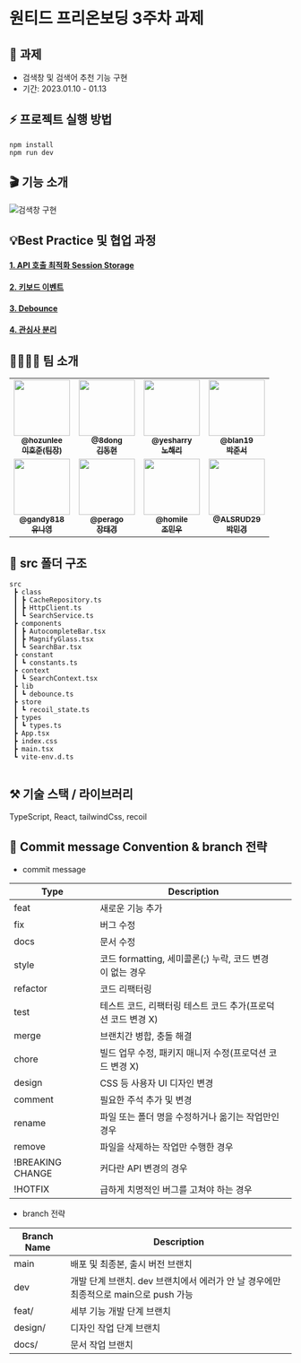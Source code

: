 # 원티드 프리온보딩 3주차 과제

## 🤝 과제 
- 검색창 및 검색어 추천 기능 구현
- 기간: 2023.01.10 - 01.13

## ⚡️ 프로젝트 실행 방법

```
npm install
npm run dev
```

## 🎬 기능 소개

![검색창 구현](https://user-images.githubusercontent.com/107922059/212015257-bd00cdcd-3ac0-414c-ba0e-05d829f432a6.gif)

## 💡Best Practice 및 협업 과정

#### [1. API 호출 최적화 Session Storage](https://github.com/pre-onboading-eleven/pre-onboarding-8th-3-11/wiki/1.-API-%ED%98%B8%EC%B6%9C-%EC%B5%9C%EC%A0%81%ED%99%94---Session-Storage)
#### [2. 키보드 이벤트](https://github.com/pre-onboading-eleven/pre-onboarding-8th-3-11/wiki/2.-%ED%82%A4%EB%B3%B4%EB%93%9C-%EC%9D%B4%EB%B2%A4%ED%8A%B8)
#### [3. Debounce](https://github.com/pre-onboading-eleven/pre-onboarding-8th-3-11/wiki/3.-Debounce)
#### [4. 관심사 분리](https://github.com/pre-onboading-eleven/pre-onboarding-8th-3-11/wiki/4.-%EA%B4%80%EC%8B%AC%EC%82%AC-%EB%B6%84%EB%A6%AC)


## 👨‍👩‍👧‍👦 팀 소개

<table>
<tr>
    <td align="center">
        <a href="https://github.com/hozunlee">
        <img src="https://avatars.githubusercontent.com/u/60101732?v=4" width="100px;" alt=""/>
        <br />
        <sub><b>@hozunlee</b></sub>
        <br />
        <sub><b>이호준(팀장)</b></sub>
        </a>
    </td>
    <td align="center">
        <a href="https://github.com/8dong">
        <img src="https://avatars.githubusercontent.com/u/96307662?v=4" width="100px;" alt=""/>
        <br />
        <sub><b>@8dong</b></sub>
        <br />
        <sub><b>김동현</b></sub>
        </a>
    </td>
    <td align="center">
        <a href="https://github.com/yesharry">
        <img src="https://avatars.githubusercontent.com/u/101863209?v=4" width="100px;" alt=""/>
        <br />
        <sub><b>@yesharry</b></sub>
        <br />
        <sub><b>노해리</b></sub>
        </a>
    </td>
    <td align="center">
        <a href="https://github.com/blan19">
        <img src="https://avatars.githubusercontent.com/u/66871265?v=4" width="100px;" alt=""/>
        <br />
        <sub><b>@blan19</b></sub>
        <br />
        <sub><b>박준서</b></sub>
        </a>
    </td>
</tr>
<tr>
    <td align="center">
        <a href="https://github.com/gandy818">
        <img src="https://avatars.githubusercontent.com/u/67881881?v=4" width="100px;" alt=""/>
        <br />
        <sub><b>@gandy818</b></sub>
        <br />
        <sub><b>유나영</b></sub>
        </a>
    </td>
    <td align="center">
        <a href="https://github.com/perago">
        <img src="https://avatars.githubusercontent.com/u/99804262?v=4" width="100px;" alt=""/>
        <br />
        <sub><b>@perago</b></sub>
        <br />
        <sub><b>장태경</b></sub>
        </a>
    </td>
    <td align="center">
        <a href="https://github.com/homile">
        <img src="https://avatars.githubusercontent.com/u/56163157?v=4" width="100px;" alt=""/>
        <br />
        <sub><b>@homile</b></sub>
        <br />
        <sub><b>조민우</b></sub>
        </a>
    </td>
    <td align="center">
        <a href="https://github.com/ALSRUD29">
        <img src="https://avatars.githubusercontent.com/u/107922059?v=4" width="100px;" alt=""/>
        <br />
        <sub><b>@ALSRUD29</b></sub>
        <br />
        <sub><b>박민경</b></sub>
        </a>
    </td>
</tr>
</table>



## 🌲 src 폴더 구조
```
src
 ┣ class
 ┃ ┣ CacheRepository.ts
 ┃ ┣ HttpClient.ts
 ┃ ┗ SearchService.ts
 ┣ components
 ┃ ┣ AutocompleteBar.tsx
 ┃ ┣ MagnifyGlass.tsx
 ┃ ┗ SearchBar.tsx
 ┣ constant
 ┃ ┗ constants.ts
 ┣ context
 ┃ ┗ SearchContext.tsx
 ┣ lib
 ┃ ┗ debounce.ts
 ┣ store
 ┃ ┗ recoil_state.ts
 ┣ types
 ┃ ┗ types.ts
 ┣ App.tsx
 ┣ index.css
 ┣ main.tsx
 ┗ vite-env.d.ts
 
```


## ⚒️ 기술 스택 / 라이브러리

TypeScript, React, tailwindCss, recoil

## 📝 Commit message Convention & branch 전략

- commit message


| Type             | Description                                                  |
| ---------------- | ------------------------------------------------------------ |
| feat             | 새로운 기능 추가                                             |
| fix              | 버그 수정                                                    |
| docs             | 문서 수정                                                    |
| style            | 코드 formatting, 세미콜론(;) 누락, 코드 변경이 없는 경우     |
| refactor         | 코드 리팩터링                                                |
| test             | 테스트 코드, 리팩터링 테스트 코드 추가(프로덕션 코드 변경 X) |
| merge            | 브랜치간 병합, 충돌 해결 |
| chore            | 빌드 업무 수정, 패키지 매니저 수정(프로덕션 코드 변경 X)     |
| design           | CSS 등 사용자 UI 디자인 변경                                 |
| comment          | 필요한 주석 추가 및 변경                                     |
| rename           | 파일 또는 폴더 명을 수정하거나 옮기는 작업만인 경우          |
| remove           | 파일을 삭제하는 작업만 수행한 경우                           |
| !BREAKING CHANGE | 커다란 API 변경의 경우                                       |
| !HOTFIX          | 급하게 치명적인 버그를 고쳐야 하는 경우                      |

- branch 전략

| Branch Name | Description                                                        |
| ----------- | ----------------------------------------------------------------- |
|    main     | 배포 및 최종본, 출시 버전 브랜치                                    |
|     dev     | 개발 단계 브랜치. dev 브랜치에서 에러가 안 날 경우에만 최종적으로 main으로 push 가능 |
|    feat/    | 세부 기능 개발 단계 브랜치                                          |
|   design/   | 디자인 작업 단계 브랜치                                             |
|    docs/    | 문서 작업 브랜치                                                    |

